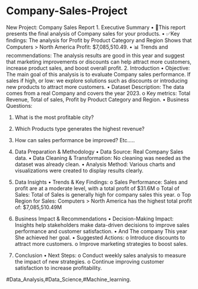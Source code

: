 # Company-Sales-Project
New Project:
Company Sales Report
	1. Executive Summary
•	📌This report presents the final analysis of Company sales for your products.
•	✅Key findings: The analysis for Profit by Product Category and Region
 Shows that Computers > North America Profit: $7,085,510.49.
•	📊 Trends and recommendations: The analysis results are good in this year and suggest that marketing improvements or discounts can help attract more customers, increase product sales, and boost overall profit.
2. Introduction
•	Objective: The main goal of this analysis is to evaluate Company sales performance. If sales if high, or low: we explore solutions such as discounts or introducing new products to attract more customers.
•	Dataset Description: The data comes from a real Company and covers the year 2023.
o	Key metrics: Total Revenue, Total of sales, Profit by Product Category and Region.
•	Business Questions:
1.	What is the most profitable city?
2.	Which Products type generates the highest revenue?
3.	How can sales performance be improved? Etc.….
3. Data Preparation & Methodology
•	Data Source: Real Company Sales data.
•	Data Cleaning & Transformation: No cleaning was needed as the dataset was already clean.
•	Analysis Method: Various charts and visualizations were created to display results clearly.
4. Data Insights
•	Trends & Key Findings:
o	Sales Performance: Sales and profit are at a moderate level, with a total profit of $31.6M
o	Total of Sales: Total of Sales is generally high for company sales this year.
o	Top Region for Sales: Computers > North America has the highest total profit of: $7,085,510.49M
5. Business Impact & Recommendations
•	Decision-Making Impact: Insights help stakeholders make data-driven decisions to improve sales performance and customer satisfaction.
•	And The company This year She achieved her goal.
•	Suggested Actions:
o	Introduce discounts to attract more customers.
o	Improve marketing strategies to boost sales.

6. Conclusion
•	Next Steps:
o	Conduct weekly sales analysis to measure the impact of new strategies.
o	Continue improving customer satisfaction to increase profitability.

#Data_Analysis,#Data_Science,#Machine_learning.

